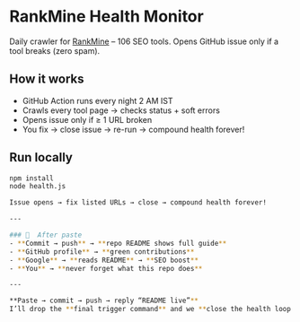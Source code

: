 # RankMine Health Monitor
Daily crawler for [RankMine](https://rankmine.blogspot.com) – 106 SEO tools.
Opens GitHub issue only if a tool breaks (zero spam).

## How it works
- GitHub Action runs every night 2 AM IST
- Crawls every tool page → checks status + soft errors
- Opens issue only if ≥ 1 URL broken
- You fix → close issue → re-run → compound health forever!

## Run locally
```bash
npm install
node health.js

Issue opens → fix listed URLs → close → compound health forever!

---

### 🚀  After paste
- **Commit → push** → **repo README shows full guide**  
- **GitHub profile** → **green contributions**  
- **Google** → **reads README** → **SEO boost**  
- **You** → **never forget what this repo does**

---

**Paste → commit → push → reply “README live”**  
I’ll drop the **final trigger command** and we **close the health loop forever!** 🚀
